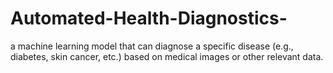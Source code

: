 # Automated-Health-Diagnostics-
a machine learning model that can diagnose a specific disease (e.g., diabetes, skin cancer, etc.) based on medical images or other relevant data.

